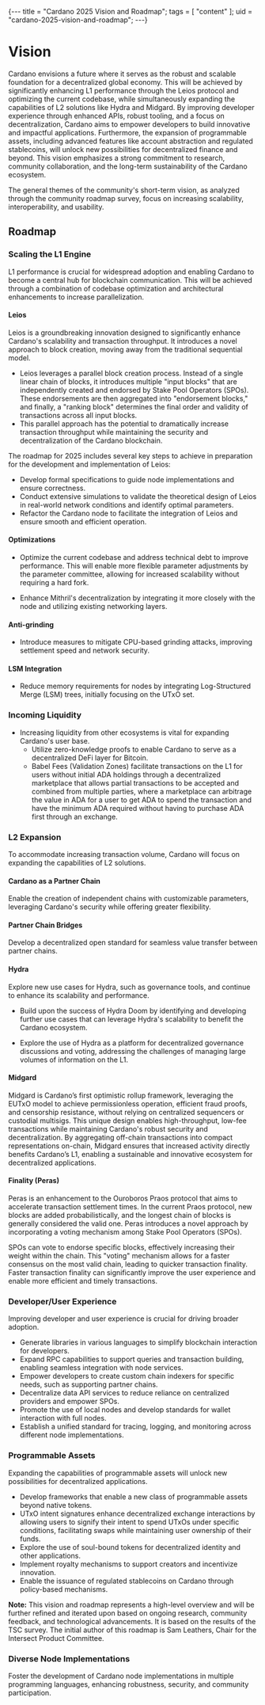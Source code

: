 {---
title = "Cardano 2025 Vision and Roadmap";
tags = [ "content" ];
uid = "cardano-2025-vision-and-roadmap";
---}

# Vision

Cardano envisions a future where it serves as the robust and
scalable foundation for a decentralized global economy. This will
be achieved by significantly enhancing L1 performance through
the Leios protocol and optimizing the current codebase, while
simultaneously expanding the capabilities of L2 solutions
like Hydra and Midgard. By improving developer experience
through enhanced APIs, robust tooling, and a focus on
decentralization, Cardano aims to empower developers to
build innovative and impactful applications. Furthermore,
the expansion of programmable assets, including advanced
features like account abstraction and regulated stablecoins,
will unlock new possibilities for decentralized finance
and beyond. This vision emphasizes a strong commitment
to research, community collaboration, and the long-term
sustainability of the Cardano ecosystem.

The general themes of the community's short-term vision, as
analyzed through the community roadmap survey, focus on
increasing scalability, interoperability, and usability.

## Roadmap

### Scaling the L1 Engine

L1 performance is crucial for widespread adoption and
enabling Cardano to become a central hub for blockchain
communication. This will be achieved through a combination
of codebase optimization and architectural enhancements
to increase parallelization.

#### Leios

Leios is a groundbreaking innovation designed to
significantly enhance Cardano's scalability and
transaction throughput. It introduces a novel approach
to block creation, moving away from the traditional
sequential model.

* Leios leverages a parallel block
  creation process. Instead of a single linear chain
  of blocks, it introduces multiple "input blocks"
  that are independently created and endorsed by
  Stake Pool Operators (SPOs). These endorsements
  are then aggregated into "endorsement blocks,"
  and finally, a "ranking block" determines the final
  order and validity of transactions across all input
  blocks.
* This parallel approach has the
  potential to dramatically increase transaction
  throughput while maintaining the security and
  decentralization of the Cardano blockchain.

The roadmap for 2025 includes several key steps to achieve
in preparation for the development and implementation of Leios:

  * Develop formal specifications to guide node
    implementations and ensure correctness.
  * Conduct extensive simulations to validate
    the theoretical design of Leios in real-world
    network conditions and identify optimal parameters.
  * Refactor the Cardano node to facilitate
    the integration of Leios and ensure smooth
    and efficient operation.


#### Optimizations

* Optimize the current codebase and address technical debt to
  improve performance. This will enable more flexible parameter
  adjustments by the parameter committee, allowing for increased
  scalability without requiring a hard fork.

* Enhance Mithril's decentralization by integrating
  it more closely with the node and utilizing
  existing networking layers.

#### Anti-grinding

* Introduce measures to mitigate CPU-based grinding
  attacks, improving settlement speed and network security.

#### LSM Integration

* Reduce memory requirements for nodes by integrating
  Log-Structured Merge (LSM) trees, initially
  focusing on the UTxO set.

### Incoming Liquidity

* Increasing liquidity from other ecosystems is vital
  for expanding Cardano's user base.
    * Utilize zero-knowledge proofs to enable Cardano
      to serve as a decentralized DeFi layer for Bitcoin.
    * Babel Fees (Validation Zones) facilitate
      transactions on the L1 for users without initial
      ADA holdings through a decentralized marketplace
      that allows partial transactions to be accepted
      and combined from multiple parties, where a
      marketplace can arbitrage the value in ADA for a
      user to get ADA to spend the transaction and
      have the minimum ADA required without having
      to purchase ADA first through an exchange.

### L2 Expansion

To accommodate increasing transaction volume,
Cardano will focus on expanding the capabilities
of L2 solutions.

#### Cardano as a Partner Chain

Enable the creation of independent chains with
customizable parameters, leveraging Cardano's
security while offering greater flexibility.

#### Partner Chain Bridges

Develop a decentralized open standard for seamless
value transfer between partner chains.

#### Hydra

Explore new use cases for Hydra, such as governance
tools, and continue to enhance its scalability
and performance.

* Build upon the success of Hydra Doom by identifying
  and developing further use cases that can leverage
  Hydra's scalability to benefit the Cardano ecosystem.

* Explore the use of Hydra as a platform for decentralized
  governance discussions and voting, addressing
  the challenges of managing large volumes of
  information on the L1.

#### Midgard

Midgard is Cardano’s first optimistic rollup framework,
leveraging the EUTxO model to achieve permissionless
operation, efficient fraud proofs, and censorship
resistance, without relying on centralized sequencers
or custodial multisigs. This unique design enables
high-throughput, low-fee transactions while maintaining
Cardano's robust security and decentralization.
By aggregating off-chain transactions into compact
representations on-chain, Midgard ensures that
increased activity directly benefits Cardano’s L1,
enabling a sustainable and innovative ecosystem
for decentralized applications.

#### Finality (Peras)

Peras is an enhancement to the Ouroboros Praos protocol that aims
to accelerate transaction settlement times. In the current Praos protocol,
new blocks are added probabilistically, and the longest chain of blocks is
generally considered the valid one. Peras introduces a novel approach
by incorporating a voting mechanism among Stake Pool Operators (SPOs).

SPOs can vote to endorse specific blocks, effectively increasing their weight
within the chain. This "voting" mechanism allows for a faster consensus on the
most valid chain, leading to quicker transaction finality. Faster transaction
finality can significantly improve the user experience and enable
more efficient and timely transactions.

### Developer/User Experience

Improving developer and user experience is crucial
for driving broader adoption.

* Generate libraries in various languages to
  simplify blockchain interaction for developers.
* Expand RPC capabilities to support queries
  and transaction building, enabling seamless
  integration with node services.
* Empower developers to create custom chain
  indexers for specific needs, such as supporting
  partner chains.
* Decentralize data API services to reduce
  reliance on centralized providers and empower
  SPOs.
* Promote the use of local nodes and develop
  standards for wallet interaction with full nodes.
* Establish a unified standard for tracing,
  logging, and monitoring across different
  node implementations.

### Programmable Assets

Expanding the capabilities of programmable
  assets will unlock new possibilities for
  decentralized applications.

* Develop frameworks that enable a new class
  of programmable assets beyond native tokens.
* UTxO intent signatures enhance decentralized exchange
  interactions by allowing users to signify their intent
  to spend UTxOs under specific conditions, facilitating
  swaps while maintaining user ownership of their funds.
* Explore the use of soul-bound tokens for
  decentralized identity and other applications.
* Implement royalty mechanisms to support
  creators and incentivize innovation.
* Enable the issuance of regulated stablecoins
  on Cardano through policy-based mechanisms.

**Note:** This vision and  roadmap represents a high-level overview
and will be further refined and iterated upon based
on ongoing research, community feedback, and
technological advancements. It is based on the results of the TSC survey.
The initial author of this roadmap is Sam Leathers, Chair for
the Intersect Product Committee.

### Diverse Node Implementations

Foster the development of Cardano node
implementations in multiple programming
languages, enhancing robustness, security,
and community participation.
